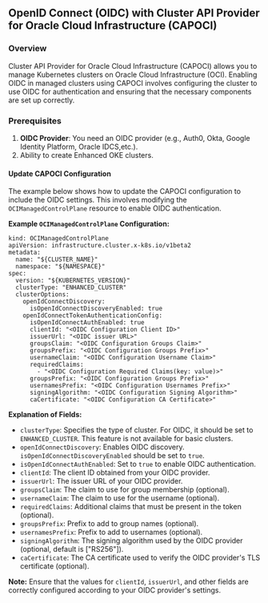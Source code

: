 ## OpenID Connect (OIDC) with Cluster API Provider for Oracle Cloud Infrastructure (CAPOCI)

### Overview

Cluster API Provider for Oracle Cloud Infrastructure (CAPOCI) allows you to manage Kubernetes clusters on Oracle Cloud Infrastructure (OCI). Enabling OIDC in managed clusters using CAPOCI involves configuring the cluster to use OIDC for authentication and ensuring that the necessary components are set up correctly.

### Prerequisites

1. **OIDC Provider**: You need an OIDC provider (e.g., Auth0, Okta, Google Identity Platform, Oracle IDCS,etc.).
2. Ability to create Enhanced OKE clusters.

#### Update CAPOCI Configuration

The example below shows how to update the CAPOCI configuration to include the OIDC settings. This involves modifying the `OCIManagedControlPlane` resource to enable OIDC authentication.

**Example `OCIManagedControlPlane` Configuration:**

```
kind: OCIManagedControlPlane
apiVersion: infrastructure.cluster.x-k8s.io/v1beta2
metadata:
  name: "${CLUSTER_NAME}"
  namespace: "${NAMESPACE}"
spec:
  version: "${KUBERNETES_VERSION}"
  clusterType: "ENHANCED_CLUSTER"
  clusterOptions:
    openIdConnectDiscovery:
      isOpenIdConnectDiscoveryEnabled: true
    openIdConnectTokenAuthenticationConfig:
      isOpenIdConnectAuthEnabled: true
      clientId: "<OIDC Configuration Client ID>"
      issuerUrl: "<OIDC issuer URL>"
      groupsClaim: "<OIDC Configuration Groups Claim>"
      groupsPrefix: "<OIDC Configuration Groups Prefix>"
      usernameClaim: "<OIDC Configuration Username Claim>"
      requiredClaims:
        - "<OIDC Configuration Required Claims(key: value)>"
      groupsPrefix: "<OIDC Configuration Groups Prefix>"
      usernamesPrefix: "<OIDC Configuration Usernames Prefix>"
      signingAlgorithm: "<OIDC Configuration Signing Algorithm>"
      caCertificate: "<OIDC Configuration CA Certificate>"
```

**Explanation of Fields:**

- `clusterType`: Specifies the type of cluster. For OIDC, it should be set to `ENHANCED_CLUSTER`. This feature is not available for basic clusters.
- `openIdConnectDiscovery`: Enables OIDC discovery. `isOpenIdConnectDiscoveryEnabled` should be set to `true`.
- `isOpenIdConnectAuthEnabled`: Set to `true` to enable OIDC authentication.
- `clientId`: The client ID obtained from your OIDC provider.
- `issuerUrl`: The issuer URL of your OIDC provider.
- `groupsClaim`: The claim to use for group membership (optional).
- `usernameClaim`: The claim to use for the username (optional).
- `requiredClaims`: Additional claims that must be present in the token (optional).
- `groupsPrefix`: Prefix to add to group names (optional).
- `usernamesPrefix`: Prefix to add to usernames (optional).
- `signingAlgorithm`: The signing algorithm used by the OIDC provider (optional, default is [\"RS256\"]).
- `caCertificate`: The CA certificate used to verify the OIDC provider's TLS certificate (optional).

**Note:** Ensure that the values for `clientId`, `issuerUrl`, and other fields are correctly configured according to your OIDC provider's settings.